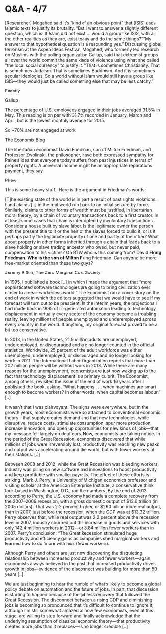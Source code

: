 # Q&A - 4/7

[Researcher] Mogahed said it’s “kind of an obvious point” that [ISIS]
uses Islamic texts to justify its brutality. “But I want to answer a
slightly different question, which is: If Islam did not exist … would
a group like ISIS, with all the other realities as they are, exist
today and do the same things?”“My answer to that hypothetical question
is a resounding yes.” Discussing global terrorism at the Aspen Ideas
Festival, Mogahed, who formerly led research on Muslims with the
polling organization Gallup, said that extremist groups all over the
world commit the same kinds of violence using what she called “the
local social currency” to justify it. “That is sometimes
Christianity. That is sometimes Judaism. That is sometimes
Buddhism. And it is sometimes secular ideologies. So a world without
Islam would still have a group like ISIS—they would just be called
something else that may be less catchy.”

Exactly

Gallup 

The percentage of U.S. employees engaged in their jobs averaged 31.5%
in May. This reading is on par with 31.7% recorded in January, March
and April, but is the lowest monthly average for 2015.

So ~70% are not engaged at work

The Economix Blog

The libertarian economist David Friedman, son of Milton Friedman, and
Professor Zwolinski, the philosopher, have both expressed sympathy for
Paine’s idea that everyone today suffers from past injustices in terms
of property rights. A universal income might be an appropriate
reparations payment, they say.

Phew

This is some heavy stuff.. Here is the argument in Friedman's words:

[T]he existing state of the world is in part a result of past rights
violations. Land claims [..] in the real world run back to an initial
seizure by force. Similarly, claims to other forms of wealth must be
justified, in libertarian moral theory, by a chain of voluntary
transactions back to a first creator. In at least some cases that
chain is interrupted by involuntary transactions. Consider a house
built by slave labor. Is the legitimate owner the person with the
present title to it or the heir of the slaves forced to build it, or
is it perhaps partly the legitimate property of one and partly of the
other? What about property in other forms inherited through a chain
that leads back to a slave holding or slave trading ancestor who owed,
but never paid, compensation to his victims?  Oh BTW who is this
coming from? David F**king Friedman. Who is the son of Milton F**king
Friedman. Can anyone be more free-market oriented than these two guys?

Jeremy Rifkin, The Zero Marginal Cost Society

In 1995, I published a book [..] in which I made the argument that “more sophisticated software technologies are going to bring civilization ever closer to a near-workerless world.” The Economist ran a cover story on the end of work in which the editors suggested that we would have to see if my forecast will turn out to be prescient. In the interim years, the projections I had made back in 1995 of IT-generated automation leading to technology displacement in virtually every sector of the economy became a troubling reality, leaving millions of people unemployed and underemployed across every country in the world. If anything, my original forecast proved to be a bit too conservative.

In 2013, in the United States, 21.9 million adults are unemployed, underemployed, or discouraged and are no longer counted in the official statistics. Worldwide, 25 percent of the adult workforce was either unemployed, underemployed, or discouraged and no longer looking for work in 2011. The International Labor Organization reports that more than 202 million people will be without work in 2013. While there are many reasons for the unemployment, economists are just now waking up to the fact that technology displacement is a primary culprit. The Economist, among others, revisited the issue of the end of work 16 years after I published the book, asking, “What happens . . . when machines are smart enough to become workers? In other words, when capital becomes labour.” [..]

It wasn’t that I was clairvoyant. The signs were everywhere, but in the growth years, most economists were so attached to conventional economic theory—that supply creates demand and that new technologies, while disruptive, reduce costs, stimulate consumption, spur more production, increase innovation, and open up opportunities for new kinds of jobs—that my message fell largely on deaf ears. Now, economists are taking notice. In the period of the Great Recession, economists discovered that while millions of jobs were irreversibly lost, productivity was reaching new peaks and output was accelerating around the world, but with fewer workers at their stations. [..]

Between 2008 and 2012, while the Great Recession was bleeding workers, industry was piling on new software and innovations to boost productivity and keep profitable with smaller payrolls. The effect of these efforts is striking. Mark J. Perry, a University of Michigan economics professor and visiting scholar at the American Enterprise Institute, a conservative think tank based in Washington, D.C., ran the numbers. By the end of 2012, according to Perry, the U.S. economy had made a complete recovery from the 2007–2009 recession, with a gross domestic output of $13.6 trillion (in 2005 dollars). That was 2.2 percent higher, or $290 billion more real output, than in 2007, just before the recession, when the GDP was at $13.32 trillion. Perry observes that, while real output was 2.2 percent above the recession level in 2007, industry churned out the increase in goods and services with only 142.4 million workers in 2012—or 3.84 million fewer workers than in 2007. Perry’s conclusion: “The Great Recession stimulated huge productivity and efficiency gains as companies shed marginal workers and learned how to do ‘more with less (fewer workers).

Although Perry and others are just now discovering the disquieting relationship between increased productivity and fewer workers—again, economists always believed in the past that increased productivity drives growth in jobs—evidence of the disconnect was building for more than 50 years [..].

We are just beginning to hear the rumble of what’s likely to become a global policy debate on automation and the future of jobs. In part, that discussion is starting to happen because of the jobless recovery that followed the Great Recession. The disconnect between a rising GDP and diminishing jobs is becoming so pronounced that it’s difficult to continue to ignore it, although I’m still somewhat amazed at how few economists, even at this stage, are willing to step forward and finally acknowledge that the underlying assumption of classical economic theory—that productivity creates more jobs than it replaces—is no longer credible [..]











